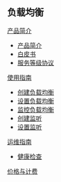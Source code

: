 ## 负载均衡

[产品简介]()
   
  * [产品简介](容器服务/负载均衡/产品简介/负载均衡产品简介.md)
  * [白皮书](容器服务/负载均衡/产品简介/负载均衡白皮书.md) 
  * [服务等级协议](容器服务/负载均衡/产品简介/负载均衡服务等级协议（SLA）.md)  

[使用指南]()

  * [创建负载均衡](容器服务/负载均衡/使用指南/创建负载均衡.md)
  * [设置负载均衡](容器服务/负载均衡/使用指南/设置负载均衡.md)
  * [监控负载均衡](容器服务/负载均衡/使用指南/监控负载均衡.md)
  * [创建监听](容器服务/负载均衡/使用指南/创建监听.md)
  * [设置监听](容器服务/负载均衡/使用指南/设置监听.md)

[运维指南]()

  * [健康检查](容器服务/负载均衡/运维指南/负载均衡健康检查.md)

[价格与计费](容器服务/负载均衡/负载均衡价格与计费.md)